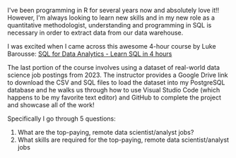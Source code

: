 I've been programming in R for several years now and absolutely love it!! However, I'm always looking to learn new skills and in my new role as a quantitative methodologist, understanding and programming in SQL is necessary in order to extract data from our data warehouse. 

I was excited when I came across this awesome 4-hour course by Luke Barousse: [SQL for Data Analytics - Learn SQL in 4 hours](https://www.youtube.com/watch?v=7mz73uXD9DA)

The last portion of the course involves using a dataset of real-world data science job postings from 2023. The instructor provides a Google Drive link to download the CSV and SQL files to load the dataset into my PostgreSQL database and he walks us through how to use Visual Studio Code (which happens to be my favorite text editor) and GitHub to complete the project and showcase all of the work! 

Specifically I go through 5 questions:

1. What are the top-paying, remote data scientist/analyst jobs?
2. What skills are required for the top-paying, remote data scientist/analyst jobs
